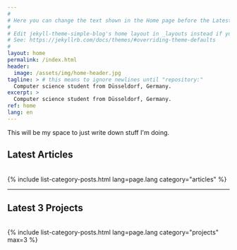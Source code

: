 ```yaml
---
#
# Here you can change the text shown in the Home page before the Latest Posts section.
#
# Edit jekyll-theme-simple-blog's home layout in _layouts instead if you wanna make some changes
# See: https://jekyllrb.com/docs/themes/#overriding-theme-defaults
#
layout: home
permalink: /index.html
header:
  image: /assets/img/home-header.jpg
tagline: > # this means to ignore newlines until "repository:"
  Computer science student from Düsseldorf, Germany.
excerpt: >
  Computer science student from Düsseldorf, Germany.
ref: home
lang: en
---
```


This will be my space to just write down stuff I'm doing.

<h2>Latest Articles</h2>
<div>&nbsp;</div>
{% include list-category-posts.html lang=page.lang category="articles" %}

---

<h2>Latest 3 Projects</h2>
<div>&nbsp;</div>
{% include list-category-posts.html lang=page.lang category="projects" max=3 %}
